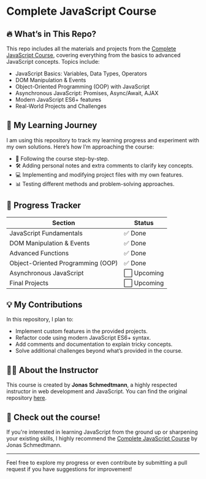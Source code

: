 # Complete JavaScript Course

## 🔥 What’s in This Repo?

This repo includes all the materials and projects from the [Complete JavaScript Course](https://github.com/jonasschmedtmann/complete-javascript-course), covering everything from the basics to advanced JavaScript concepts. Topics include:

- JavaScript Basics: Variables, Data Types, Operators
- DOM Manipulation & Events
- Object-Oriented Programming (OOP) with JavaScript
- Asynchronous JavaScript: Promises, Async/Await, AJAX
- Modern JavaScript ES6+ features
- Real-World Projects and Challenges

## 📌 My Learning Journey

I am using this repository to track my learning progress and experiment with my own solutions. Here’s how I’m approaching the course:

- 📝 Following the course step-by-step.
- 🛠️ Adding personal notes and extra comments to clarify key concepts.
- 💻 Implementing and modifying project files with my own features.
- 📊 Testing different methods and problem-solving approaches.

## 📅 Progress Tracker

| Section                          | Status |
|-----------------------------------|--------|
| JavaScript Fundamentals           | ✅ Done |
| DOM Manipulation & Events         | ✅ Done |
| Advanced Functions                | ✅ Done |
| Object-Oriented Programming (OOP) | ✅ Done |
| Asynchronous JavaScript           | ⬜ Upcoming |
| Final Projects                    | ⬜ Upcoming |

## 💡 My Contributions

In this repository, I plan to:
- Implement custom features in the provided projects.
- Refactor code using modern JavaScript ES6+ syntax.
- Add comments and documentation to explain tricky concepts.
- Solve additional challenges beyond what’s provided in the course.

## 👨‍💻 About the Instructor

This course is created by **Jonas Schmedtmann**, a highly respected instructor in web development and JavaScript. You can find the original repository [here](https://github.com/jonasschmedtmann/complete-javascript-course).

## 🚀 Check out the course!

If you're interested in learning JavaScript from the ground up or sharpening your existing skills, I highly recommend the [Complete JavaScript Course](https://www.udemy.com/course/the-complete-javascript-course/) by Jonas Schmedtmann.

---

Feel free to explore my progress or even contribute by submitting a pull request if you have suggestions for improvement!